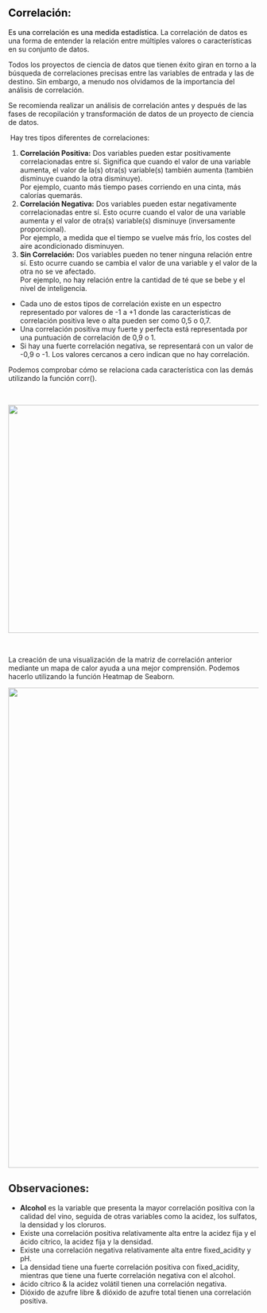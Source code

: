 <h2><span style="color:#000000">Correlación:</span></h2>

<p><span style="color:#000000">Es una correlación es una medida estadística. </span><span style="color:#212121">La correlación de datos es una forma de entender la relación entre múltiples valores o características en su conjunto de datos.</span></p>

<p><span style="color:#212121">Todos los proyectos de ciencia de datos que tienen éxito giran en torno a la búsqueda de correlaciones precisas entre las variables de entrada y las de destino. Sin embargo, a menudo nos olvidamos de la importancia del análisis de correlación.&nbsp;</span></p>

<p><span style="color:#212121">Se recomienda realizar un análisis de correlación antes y después de las fases de recopilación y transformación de datos de un proyecto de ciencia de datos.</span></p>

<p><span style="color:#212121">&nbsp;Hay tres tipos diferentes de correlaciones:</span></p>

<ol>
	<li style="list-style-type:decimal"><span style="color:#212121"><strong>Correlación Positiva:</strong> Dos variables pueden estar positivamente correlacionadas entre sí. Significa que cuando el valor de una variable aumenta, el valor de la(s) otra(s) variable(s) también aumenta (también disminuye cuando la otra disminuye).<br />
	Por ejemplo, cuanto más tiempo pases corriendo en una cinta, más calorías quemarás.</span></li>
	<li style="list-style-type:decimal"><span style="color:#212121"><strong>Correlación Negativa:</strong> Dos variables pueden estar negativamente correlacionadas entre sí. Esto ocurre cuando el valor de una variable aumenta y el valor de otra(s) variable(s) disminuye (inversamente proporcional).<br />
	Por ejemplo, a medida que el tiempo se vuelve más frío, los costes del aire acondicionado disminuyen.</span></li>
	<li style="list-style-type:decimal"><span style="color:#212121"><strong>Sin Correlación:</strong> Dos variables pueden no tener ninguna relación entre sí. Esto ocurre cuando se cambia el valor de una variable y el valor de la otra no se ve afectado.<br />
	Por ejemplo, no hay relación entre la cantidad de té que se bebe y el nivel de inteligencia.</span></li>
</ol>

<ul>
	<li><span style="color:#212121">Cada uno de estos tipos de correlación existe en un espectro representado por valores de -1 a +1 donde las características de correlación positiva leve o alta pueden ser como 0,5 o 0,7.</span></li>
	<li><span style="color:#212121">Una correlación positiva muy fuerte y perfecta está representada por una puntuación de correlación de 0,9 o 1.</span></li>
	<li><span style="color:#212121">Si hay una fuerte correlación negativa, se representará con un valor de -0,9 o -1. Los valores cercanos a cero indican que no hay correlación.</span></li>
</ul>

<p><span style="color:#212121">Podemos comprobar cómo se relaciona cada característica con las demás utilizando la función </span><span style="color:#212121">corr()</span><span style="color:#212121">.</span></p>

<p>&nbsp;</p>

<p style="text-align:center"><img alt="" height="459" src="https://dphi-courses.s3.ap-south-1.amazonaws.com/introduction-to-eda/Module3/eda3m4.png" width="1435" /></p>

<p>&nbsp;</p>

<p><span style="color:#212121"><span style="background-color:#ffffff">La creación de una visualización de la matriz de correlación anterior mediante un mapa de calor ayuda a una mejor comprensión. Podemos hacerlo utilizando la función Heatmap de Seaborn.</span></span></p>

<p style="text-align:center"><img alt="" height="966" src="https://dphi-courses.s3.ap-south-1.amazonaws.com/introduction-to-eda/Module3/eda3m5.png" width="1247" /></p>

<h2><span style="color:#212121"><span style="background-color:#ffffff"><strong>Observaciones:</strong></span></span></h2>

<ul>
	<li style="list-style-type:disc"><span style="color:#212121"><span style="background-color:#ffffff"><strong>Alcohol</strong> es la variable que presenta la mayor correlación positiva con la calidad del vino, seguida de otras variables como la acidez, los sulfatos, la densidad y los cloruros.</span></span></li>
	<li style="list-style-type:disc"><span style="color:#212121"><span style="background-color:#ffffff">Existe una correlación positiva relativamente alta entre la acidez fija y el ácido cítrico, la acidez fija y la densidad.</span></span></li>
	<li style="list-style-type:disc"><span style="color:#212121"><span style="background-color:#ffffff">Existe una correlación negativa relativamente alta entre fixed_acidity y pH.</span></span></li>
	<li style="list-style-type:disc"><span style="color:#212121"><span style="background-color:#ffffff">La densidad tiene una fuerte correlación positiva con fixed_acidity, mientras que tiene una fuerte correlación negativa con el alcohol.</span></span></li>
	<li style="list-style-type:disc"><span style="color:#212121"><span style="background-color:#ffffff">ácido cítrico & la acidez volátil tienen una correlación negativa.</span></span></li>
	<li style="list-style-type:disc"><span style="color:#212121"><span style="background-color:#ffffff">Dióxido de azufre libre &amp; dióxido de azufre total tienen una correlación positiva.</span></span></li>
</ul>